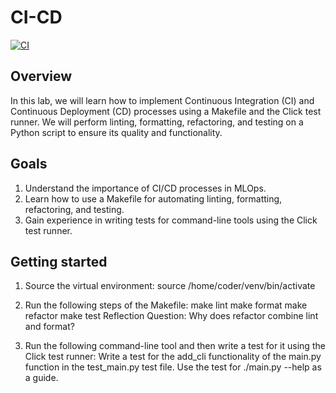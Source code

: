 # CI-CD
[![CI](https://github.com/LoicSteve/CI-CD/actions/workflows/cicd.yml/badge.svg)](https://github.com/LoicSteve/CI-CD/actions/workflows/cicd.yml)

## Overview

 
In this lab, we will learn how to implement Continuous Integration (CI) and Continuous Deployment (CD) processes using a Makefile and the Click test runner. We will perform linting, formatting, refactoring, and testing on a Python script to ensure its quality and functionality.

## Goals
1. Understand the importance of CI/CD processes in MLOps.
2. Learn how to use a Makefile for automating linting, formatting, refactoring, and testing.
3. Gain experience in writing tests for command-line tools using the Click test runner.

## Getting started

1. Source the virtual environment:
source /home/coder/venv/bin/activate
2. Run the following steps of the Makefile:
make lint
make format
make refactor
make test
Reflection Question: Why does refactor combine lint and format?

3. Run the following command-line tool and then write a test for it using the Click test runner:
Write a test for the add_cli functionality of the main.py function in the test_main.py test file.
Use the test for ./main.py --help as a guide.
